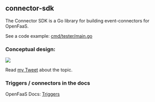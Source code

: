 ## connector-sdk

The Connector SDK is a Go library for building event-connectors for OpenFaaS.

See a code example: [cmd/tester/main.go](cmd/tester/main.go)

### Conceptual design:

![](https://pbs.twimg.com/media/DrlGTNtWkAEGbnQ.jpg)

Read [my Tweet](https://twitter.com/alexellisuk/status/1060956781206212608) about the topic.

### Triggers / connectors in the docs

OpenFaaS Docs: [Triggers](https://docs.openfaas.com/reference/triggers/)

